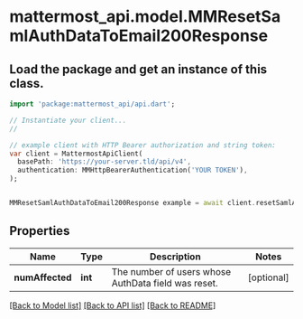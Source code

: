 # mattermost_api.model.MMResetSamlAuthDataToEmail200Response

## Load the package and get an instance of this class.
```dart
import 'package:mattermost_api/api.dart';

// Instantiate your client...
//

// example client with HTTP Bearer authorization and string token:
var client = MattermostApiClient(
  basePath: 'https://your-server.tld/api/v4',
  authentication: MMHttpBearerAuthentication('YOUR TOKEN'),
);


MMResetSamlAuthDataToEmail200Response example = await client.resetSamlAuthDataToEmail200Response.FUNCTION_THAT_RETURNS_THIS_CLASS();

```

## Properties
Name | Type | Description | Notes
------------ | ------------- | ------------- | -------------
**numAffected** | **int** | The number of users whose AuthData field was reset. | [optional] 

[[Back to Model list]](../GENERATED_README.md#documentation-for-models) [[Back to API list]](../GENERATED_README.md#documentation-for-api-endpoints) [[Back to README]](../GENERATED_README.md)


